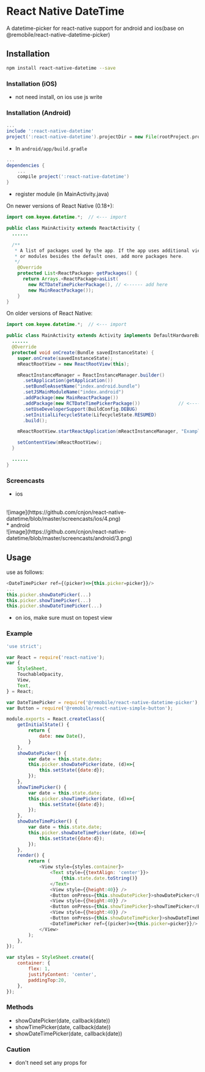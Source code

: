 # React Native DateTime
A datetime-picker for react-native support for android and ios(base on @remobile/react-native-datetime-picker)

## Installation
```sh
npm install react-native-datetime --save
```

### Installation (iOS)
* not need install, on ios use js write

### Installation (Android)
```gradle
...
include ':react-native-datetime'
project(':react-native-datetime').projectDir = new File(rootProject.projectDir, '../node_modules/react-native-datetime/android')
```

* In `android/app/build.gradle`

```gradle
...
dependencies {
    ...
    compile project(':react-native-datetime')
}
```

* register module (in MainActivity.java)

On newer versions of React Native (0.18+):
```java
import com.keyee.datetime.*;  // <--- import

public class MainActivity extends ReactActivity {
  ......

  /**
   * A list of packages used by the app. If the app uses additional views
   * or modules besides the default ones, add more packages here.
   */
    @Override
    protected List<ReactPackage> getPackages() {
      return Arrays.<ReactPackage>asList(
        new RCTDateTimePickerPackage(), // <------ add here
        new MainReactPackage());
    }
}
```

On older versions of React Native:
```java
import com.keyee.datetime.*;  // <--- import

public class MainActivity extends Activity implements DefaultHardwareBackBtnHandler {
  ......
  @Override
  protected void onCreate(Bundle savedInstanceState) {
    super.onCreate(savedInstanceState);
    mReactRootView = new ReactRootView(this);

    mReactInstanceManager = ReactInstanceManager.builder()
      .setApplication(getApplication())
      .setBundleAssetName("index.android.bundle")
      .setJSMainModuleName("index.android")
      .addPackage(new MainReactPackage())
      .addPackage(new RCTDateTimePickerPackage())              // <------ add here
      .setUseDeveloperSupport(BuildConfig.DEBUG)
      .setInitialLifecycleState(LifecycleState.RESUMED)
      .build();

    mReactRootView.startReactApplication(mReactInstanceManager, "ExampleRN", null);

    setContentView(mReactRootView);
  }

  ......
}
```

### Screencasts
* ios
<br>
![image](https://github.com/cnjon/react-native-datetime/blob/master/screencasts/ios/4.png)
<br>
* android
<br>
![image](https://github.com/cnjon/react-native-datetime/blob/master/screencasts/android/3.png)

## Usage
use as follows:
```js
<DateTimePicker ref={(picker)=>{this.picker=picker}}/>
...
this.picker.showDatePicker(...)
this.picker.showTimePicker(...)
this.picker.showDateTimePicker(...)
```
* on ios, make sure <DateTimePicker> must on topest view

### Example
```js
'use strict';

var React = require('react-native');
var {
    StyleSheet,
    TouchableOpacity,
    View,
    Text,
} = React;

var DateTimePicker = require('@remobile/react-native-datetime-picker');
var Button = require('@remobile/react-native-simple-button');

module.exports = React.createClass({
    getInitialState() {
        return {
            date: new Date(),
        }
    },
    showDatePicker() {
        var date = this.state.date;
        this.picker.showDatePicker(date, (d)=>{
            this.setState({date:d});
        });
    },
    showTimePicker() {
        var date = this.state.date;
        this.picker.showTimePicker(date, (d)=>{
            this.setState({date:d});
        });
    },
    showDateTimePicker() {
        var date = this.state.date;
        this.picker.showDateTimePicker(date, (d)=>{
            this.setState({date:d});
        });
    },
    render() {
        return (
            <View style={styles.container}>
                <Text style={{textAlign: 'center'}}>
                    {this.state.date.toString()}
                </Text>
                <View style={{height:40}} />
                <Button onPress={this.showDatePicker}>showDatePicker</Button>
                <View style={{height:40}} />
                <Button onPress={this.showTimePicker}>showTimePicker</Button>
                <View style={{height:40}} />
                <Button onPress={this.showDateTimePicker}>showDateTimePicker</Button>
                <DateTimePicker ref={(picker)=>{this.picker=picker}}/>
            </View>
        );
    },
});

var styles = StyleSheet.create({
    container: {
        flex: 1,
        justifyContent: 'center',
        paddingTop:20,
    },
});
```

### Methods

* showDatePicker(date, callback(date))
* showTimePicker(date, callback(date))
* showDateTimePicker(date, callback(date))

### Caution
* don't need set any props for <DateTimePicker>
